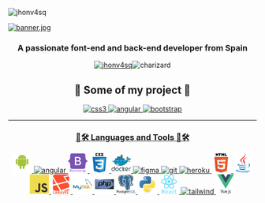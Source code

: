 <p align="left"> <img src="https://komarev.com/ghpvc/?username=jhonv4sq&label=Profile%20views&color=0e75b6&style=flat" alt="jhonv4sq" /> </p>

[![banner.jpg](https://i.postimg.cc/029m0Hnx/banner.jpg)](https://postimg.cc/fkgJwC1g)
<h3 align="center">A passionate font-end and back-end developer from Spain</h3>


<p align="center"> <a href="https://github.com/ryo-ma/github-profile-trophy"><img src="https://github-profile-trophy.vercel.app/?username=jhonv4sq&theme=discord&no-bg=true&no-frame=true" alt="jhonv4sq" /></a><img src="https://images.wikidexcdn.net/mwuploads/wikidex/8/80/latest/20101031232142/Charizard_NB.gif" alt="charizard" width="110" height="110"/> 
</p>

<h2 align="center">💼 Some of my project 💼</h2>

<p align="center"> </a> <a href="https://factotrivia.herokuapp.com/" target="_blank" rel="noreferrer"> <img src="https://i.postimg.cc/zfh58R0Z/miniature3.jpg" alt="css3" width="250" height="250"/> </a> <a href="https://jhonv4sq.github.io/main-BMW-page/" target="_blank" rel="noreferrer"> <img src="https://i.postimg.cc/yYNDBvRM/miniature1.jpg" alt="angular" width="250" height="250"/> </a> <a href="https://jhonv4sq.github.io/drag-and-drop/" target="_blank" rel="noreferrer"> <img src="https://i.postimg.cc/Jh56NrhH/miniature4.jpg" alt="bootstrap" width="250" height="250"/> <!-- <a href="https://jhonv4sq.github.io/Countdown/" target="_blank" rel="noreferrer"> <img src="https://i.postimg.cc/ZY8807C0/miniature5.jpg" alt="android" width="300" height="300"/> </a> <a href="https://jhonv4sq.github.io/Words-detector/" target="_blank" rel="noreferrer"> <img src="https://i.postimg.cc/v8NV4rXp/miniature2.jpg" alt="docker" width="300" height="300"/> </a> --> </p> 

------------

<h3 align="center">🧰🛠️ Languages and Tools 🧰🛠️</h3>
<p align="center"> <a href="https://developer.android.com" target="_blank" rel="noreferrer"> <img src="https://raw.githubusercontent.com/devicons/devicon/master/icons/android/android-original-wordmark.svg" alt="android" width="40" height="40"/> </a> <a href="https://angular.io" target="_blank" rel="noreferrer"> <img src="https://angular.io/assets/images/logos/angular/angular.svg" alt="angular" width="40" height="40"/> </a> <a href="https://getbootstrap.com" target="_blank" rel="noreferrer"> <img src="https://raw.githubusercontent.com/devicons/devicon/master/icons/bootstrap/bootstrap-plain-wordmark.svg" alt="bootstrap" width="40" height="40"/> </a> <a href="https://www.w3schools.com/css/" target="_blank" rel="noreferrer"> <img src="https://raw.githubusercontent.com/devicons/devicon/master/icons/css3/css3-original-wordmark.svg" alt="css3" width="40" height="40"/> </a> <a href="https://www.docker.com/" target="_blank" rel="noreferrer"> <img src="https://raw.githubusercontent.com/devicons/devicon/master/icons/docker/docker-original-wordmark.svg" alt="docker" width="40" height="40"/> </a> <a href="https://www.figma.com/" target="_blank" rel="noreferrer"> <img src="https://www.vectorlogo.zone/logos/figma/figma-icon.svg" alt="figma" width="40" height="40"/> </a> <a href="https://git-scm.com/" target="_blank" rel="noreferrer"> <img src="https://www.vectorlogo.zone/logos/git-scm/git-scm-icon.svg" alt="git" width="40" height="40"/> </a> <a href="https://heroku.com" target="_blank" rel="noreferrer"> <img src="https://www.vectorlogo.zone/logos/heroku/heroku-icon.svg" alt="heroku" width="40" height="40"/> </a> <a href="https://www.w3.org/html/" target="_blank" rel="noreferrer"> <img src="https://raw.githubusercontent.com/devicons/devicon/master/icons/html5/html5-original-wordmark.svg" alt="html5" width="40" height="40"/> </a> <a href="https://www.java.com" target="_blank" rel="noreferrer"> <img src="https://raw.githubusercontent.com/devicons/devicon/master/icons/java/java-original.svg" alt="java" width="40" height="40"/> </a> <a href="https://developer.mozilla.org/en-US/docs/Web/JavaScript" target="_blank" rel="noreferrer"> <img src="https://raw.githubusercontent.com/devicons/devicon/master/icons/javascript/javascript-original.svg" alt="javascript" width="40" height="40"/> </a> <a href="https://laravel.com/" target="_blank" rel="noreferrer"> <img src="https://raw.githubusercontent.com/devicons/devicon/master/icons/laravel/laravel-plain-wordmark.svg" alt="laravel" width="40" height="40"/> </a> <a href="https://www.mysql.com/" target="_blank" rel="noreferrer"> <img src="https://raw.githubusercontent.com/devicons/devicon/master/icons/mysql/mysql-original-wordmark.svg" alt="mysql" width="40" height="40"/> </a> <a href="https://www.php.net" target="_blank" rel="noreferrer"> <img src="https://raw.githubusercontent.com/devicons/devicon/master/icons/php/php-original.svg" alt="php" width="40" height="40"/> </a> <a href="https://www.postgresql.org" target="_blank" rel="noreferrer"> <img src="https://raw.githubusercontent.com/devicons/devicon/master/icons/postgresql/postgresql-original-wordmark.svg" alt="postgresql" width="40" height="40"/> </a> <a href="https://www.python.org" target="_blank" rel="noreferrer"> <img src="https://raw.githubusercontent.com/devicons/devicon/master/icons/python/python-original.svg" alt="python" width="40" height="40"/> </a> <a href="https://reactjs.org/" target="_blank" rel="noreferrer"> <img src="https://raw.githubusercontent.com/devicons/devicon/master/icons/react/react-original-wordmark.svg" alt="react" width="40" height="40"/> </a> <a href="https://tailwindcss.com/" target="_blank" rel="noreferrer"> <img src="https://www.vectorlogo.zone/logos/tailwindcss/tailwindcss-icon.svg" alt="tailwind" width="40" height="40"/> </a> <a href="https://vuejs.org/" target="_blank" rel="noreferrer"> <img src="https://raw.githubusercontent.com/devicons/devicon/master/icons/vuejs/vuejs-original-wordmark.svg" alt="vuejs" width="40" height="40"/> </a> </p>


  

 


<!-- <p align="center"><img align="right" src="https://github-readme-stats.vercel.app/api/top-langs?username=jhonv4sq&show_icons=true&locale=en&layout=compact" alt="jhonv4sq" /></p>

<p>&nbsp;<div aling="left">
    <h3>Connect with me:</h3>
    <p>
    <a href="https://linkedin.com/in/jhon-erick-vasquez" target="blank"><img align="center" src="https://raw.githubusercontent.com/rahuldkjain/github-profile-readme-generator/master/src/images/icons/Social/linked-in-alt.svg" alt="jhon-erick-vasquez" height="30" width="40" /></a>
    <a href="https://instagram.com/mi_portafolio_" target="blank"><img align="center" src="https://raw.githubusercontent.com/rahuldkjain/github-profile-readme-generator/master/src/images/icons/Social/instagram.svg" alt="mi_portafolio_" height="30" width="40" /></a>
    <a href="https://www.hackerrank.com/jhonv4sq_01" target="blank"><img align="center" src="https://raw.githubusercontent.com/rahuldkjain/github-profile-readme-generator/master/src/images/icons/Social/hackerrank.svg" alt="jhonv4sq_01" height="30" width="40" /></a>
    </p>
  </div></p>

<p></p> -->


